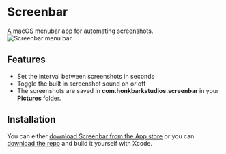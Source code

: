 # Screenbar
A macOS menubar app for automating screenshots.    
![Screenbar menu bar](https://www.screenbar.net/assets/images/screenbar-window.png "Screenbar main")    

## Features
- Set the interval between screenshots in seconds
- Toggle the built in screenshot sound on or off
- The screenshots are saved in __com.honkbarkstudios.screenbar__ in your __Pictures__ folder.  


## Installation
You can either [download Screenbar from the App store](https://itunes.apple.com/us/app/screenbar/id1329392611?ls=1&mt=8 "download the executable")
 or you can
 [download the repo](https://github.com/crilleengvall/Screenbar/archive/master.zip "download the repo") and build it yourself with Xcode.